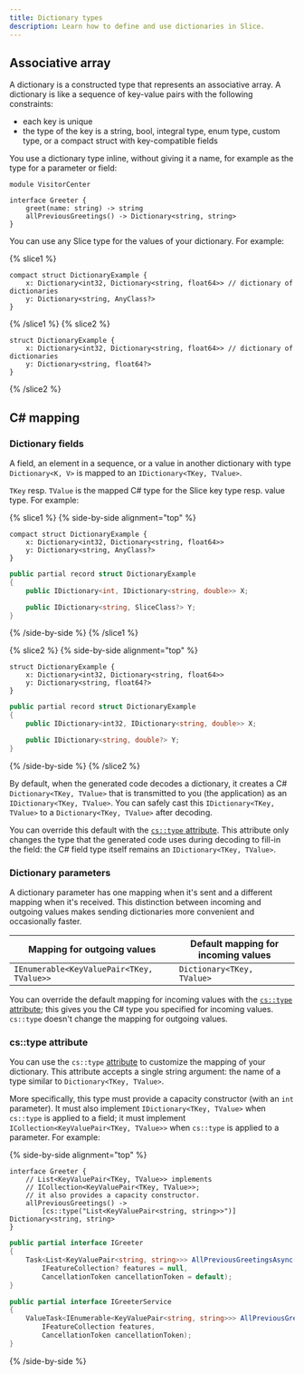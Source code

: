 ```yaml
---
title: Dictionary types
description: Learn how to define and use dictionaries in Slice.
---
```


## Associative array

A dictionary is a constructed type that represents an associative array. A dictionary is like a sequence of key-value
pairs with the following constraints:

- each key is unique
- the type of the key is a string, bool, integral type, enum type, custom type, or a compact struct with key-compatible
  fields

You use a dictionary type inline, without giving it a name, for example as the type for a parameter or field:

```slice {% addMode=true %}
module VisitorCenter

interface Greeter {
    greet(name: string) -> string
    allPreviousGreetings() -> Dictionary<string, string>
}
```

You can use any Slice type for the values of your dictionary. For example:

{% slice1 %}

```slice
compact struct DictionaryExample {
    x: Dictionary<int32, Dictionary<string, float64>> // dictionary of dictionaries
    y: Dictionary<string, AnyClass?>
}
```

{% /slice1 %}
{% slice2 %}

```slice
struct DictionaryExample {
    x: Dictionary<int32, Dictionary<string, float64>> // dictionary of dictionaries
    y: Dictionary<string, float64?>
}
```

{% /slice2 %}

## C# mapping

### Dictionary fields

A field, an element in a sequence, or a value in another dictionary with type `Dictionary<K, V>` is mapped to an
`IDictionary<TKey, TValue>`.

`TKey` resp. `TValue` is the mapped C# type for the Slice key type resp. value type. For example:

{% slice1 %}
{% side-by-side alignment="top" %}

```slice
compact struct DictionaryExample {
    x: Dictionary<int32, Dictionary<string, float64>>
    y: Dictionary<string, AnyClass?>
}
```

```csharp
public partial record struct DictionaryExample
{
    public IDictionary<int, IDictionary<string, double>> X;

    public IDictionary<string, SliceClass?> Y;
}
```

{% /side-by-side %}
{% /slice1 %}

{% slice2 %}
{% side-by-side alignment="top" %}

```slice
struct DictionaryExample {
    x: Dictionary<int32, Dictionary<string, float64>>
    y: Dictionary<string, float64?>
}
```

```csharp
public partial record struct DictionaryExample
{
    public IDictionary<int32, IDictionary<string, double>> X;

    public IDictionary<string, double?> Y;
}
```

{% /side-by-side %}
{% /slice2 %}

By default, when the generated code decodes a dictionary, it creates a C# `Dictionary<TKey, TValue>` that is transmitted
to you (the application) as an `IDictionary<TKey, TValue>`. You can safely cast this `IDictionary<TKey, TValue>` to a
`Dictionary<TKey, TValue>` after decoding.

You can override this default with the [`cs::type` attribute](#cs::type-attribute). This attribute only changes
the type that the generated code uses during decoding to fill-in the field: the C# field type itself remains an
`IDictionary<TKey, TValue>`.

### Dictionary parameters

A dictionary parameter has one mapping when it's sent and a different mapping when it's received. This distinction
between incoming and outgoing values makes sending dictionaries more convenient and occasionally faster.

| Mapping for outgoing values               | Default mapping for incoming values |
| ----------------------------------------- | ----------------------------------- |
| `IEnumerable<KeyValuePair<TKey, TValue>>` | `Dictionary<TKey, TValue>`          |

You can override the default mapping for incoming values with the [`cs::type` attribute](#cs::type-attribute);
this gives you the C# type you specified for incoming values. `cs::type` doesn't change the mapping for
outgoing values.

### cs::type attribute

You can use the `cs::type` [attribute](attributes#c#-attributes) to customize the mapping of your dictionary. This attribute
accepts a single string argument: the name of a type similar to `Dictionary<TKey, TValue>`.

More specifically, this type must provide a capacity constructor (with an `int` parameter). It must also implement
`IDictionary<TKey, TValue>` when `cs::type` is applied to a field; it must implement
`ICollection<KeyValuePair<TKey, TValue>>` when `cs::type` is applied to a parameter. For example:

{% side-by-side alignment="top" %}

```slice
interface Greeter {
    // List<KeyValuePair<TKey, TValue>> implements
    // ICollection<KeyValuePair<TKey, TValue>>;
    // it also provides a capacity constructor.
    allPreviousGreetings() ->
        [cs::type("List<KeyValuePair<string, string>>")] Dictionary<string, string>
}
```

```csharp
public partial interface IGreeter
{
    Task<List<KeyValuePair<string, string>>> AllPreviousGreetingsAsync(
        IFeatureCollection? features = null,
        CancellationToken cancellationToken = default);
}

public partial interface IGreeterService
{
    ValueTask<IEnumerable<KeyValuePair<string, string>>> AllPreviousGreetingsAsync(
        IFeatureCollection features,
        CancellationToken cancellationToken);
}
```

{% /side-by-side %}
